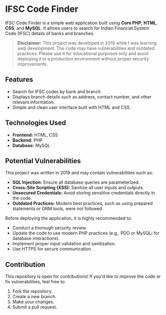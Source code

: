 # IFSC Code Finder

IFSC Code Finder is a simple web application built using **Core PHP**, **HTML**, **CSS**, and **MySQL**. It allows users to search for Indian Financial System Code (IFSC) details of banks and branches.

> **Disclaimer:** This project was developed in 2019 while I was learning web development. The code may have vulnerabilities and outdated practices. Please use it for educational purposes only and avoid deploying it in a production environment without proper security improvements.

## Features
- Search for IFSC codes by bank and branch.
- Displays branch details such as address, contact number, and other relevant information.
- Simple and clean user interface built with HTML and CSS.

## Technologies Used
- **Frontend:** HTML, CSS
- **Backend:** PHP
- **Database:** MySQL

## Potential Vulnerabilities
This project was written in 2019 and may contain vulnerabilities such as:
- **SQL Injection:** Ensure all database queries are parameterized.
- **Cross-Site Scripting (XSS):** Sanitize all user inputs and outputs.
- **Unsecured Credentials:** Avoid storing sensitive credentials directly in the code.
- **Outdated Practices:** Modern best practices, such as using prepared statements or ORM tools, were not followed.

Before deploying the application, it is highly recommended to:
- Conduct a thorough security review.
- Update the code to use modern PHP practices (e.g., PDO or MySQLi for database interactions).
- Implement proper input validation and sanitization.
- Use HTTPS for secure communication.

## Contribution
This repository is open for contributions! If you'd like to improve the code or fix vulnerabilities, feel free to:
1. Fork the repository.
2. Create a new branch.
3. Make your changes.
4. Submit a pull request.


